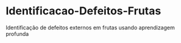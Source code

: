 # Identificacao-Defeitos-Frutas
 Identificação de defeitos externos em frutas usando aprendizagem profunda

